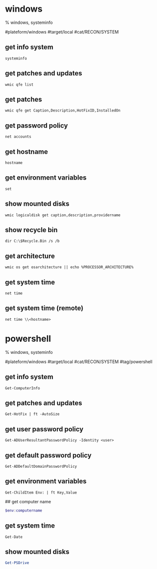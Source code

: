 # windows
% windows, systeminfo

#plateform/windows #target/local #cat/RECON/SYSTEM

## get info system
```
systeminfo
```

## get patches and updates
```
wmic qfe list
```

## get patches
```
wmic qfe get Caption,Description,HotFixID,InstalledOn
```

## get password policy
```
net accounts
```


## get hostname
```
hostname
```

## get environment variables
```
set
```

## show mounted disks
```
wmic logicaldisk get caption,description,providername
```

## show recycle bin
```
dir C:\$Recycle.Bin /s /b
```

## get architecture
```
wmic os get osarchitecture || echo %PROCESSOR_ARCHITECTURE%
```

## get system time
```
net time
```

## get system time (remote)
```
net time \\<hostname>
```

# powershell
% windows, systeminfo

#plateform/windows #target/local #cat/RECON/SYSTEM #tag/powershell 

## get info system
```
Get-ComputerInfo
```

## get patches and updates
```
Get-HotFix | ft -AutoSize
```

## get user password policy
```
Get-ADUserResultantPasswordPolicy -Identity <user>
```

## get default password policy
```
Get-ADDefaultDomainPasswordPolicy
```

## get environment variables
```
Get-ChildItem Env: | ft Key,Value
```
## get computer name
```powershell
$env:computername
```

## get system time
```
Get-Date
```

## show mounted disks
```powershell
Get-PSDrive
```